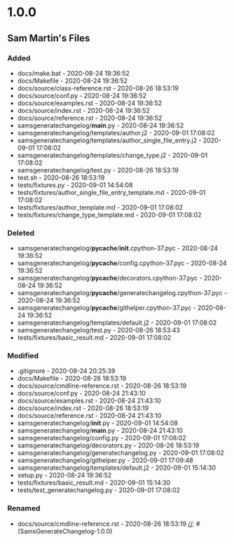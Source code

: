 [//]: # (SamsGenerateChangelog-1.0.0)
# 1.0.0

## Sam Martin's Files


### Added

 - docs/make.bat - 2020-08-24 19:36:52
 - docs/Makefile - 2020-08-24 19:36:52
 - docs/source/class-reference.rst - 2020-08-26 18:53:19
 - docs/source/conf.py - 2020-08-24 19:36:52
 - docs/source/examples.rst - 2020-08-24 19:36:52
 - docs/source/index.rst - 2020-08-24 19:36:52
 - docs/source/reference.rst - 2020-08-24 19:36:52
 - samsgeneratechangelog/__main__.py - 2020-08-24 19:36:52
 - samsgeneratechangelog/templates/author.j2 - 2020-09-01 17:08:02
 - samsgeneratechangelog/templates/author_single_file_entry.j2 - 2020-09-01 17:08:02
 - samsgeneratechangelog/templates/change_type.j2 - 2020-09-01 17:08:02
 - samsgeneratechangelog/test.py - 2020-08-26 18:53:19
 - test.sh - 2020-08-26 18:53:19
 - tests/fixtures.py - 2020-09-01 14:54:08
 - tests/fixtures/author_single_file_entry_template.md - 2020-09-01 17:08:02
 - tests/fixtures/author_template.md - 2020-09-01 17:08:02
 - tests/fixtures/change_type_template.md - 2020-09-01 17:08:02

### Deleted

 - samsgeneratechangelog/__pycache__/__init__.cpython-37.pyc - 2020-08-24 19:36:52
 - samsgeneratechangelog/__pycache__/config.cpython-37.pyc - 2020-08-24 19:36:52
 - samsgeneratechangelog/__pycache__/decorators.cpython-37.pyc - 2020-08-24 19:36:52
 - samsgeneratechangelog/__pycache__/generatechangelog.cpython-37.pyc - 2020-08-24 19:36:52
 - samsgeneratechangelog/__pycache__/githelper.cpython-37.pyc - 2020-08-24 19:36:52
 - samsgeneratechangelog/templates/default.j2 - 2020-09-01 17:08:02
 - samsgeneratechangelog/test.py - 2020-08-26 18:53:43
 - tests/fixtures/basic_result.md - 2020-09-01 17:08:02

### Modified

 - .gitignore - 2020-08-24 20:25:39
 - docs/Makefile - 2020-08-26 18:53:19
 - docs/source/cmdline-reference.rst - 2020-08-26 18:53:19
 - docs/source/conf.py - 2020-08-24 21:43:10
 - docs/source/examples.rst - 2020-08-24 21:43:10
 - docs/source/index.rst - 2020-08-26 18:53:19
 - docs/source/reference.rst - 2020-08-24 21:43:10
 - samsgeneratechangelog/__init__.py - 2020-09-01 14:54:08
 - samsgeneratechangelog/__main__.py - 2020-08-24 21:43:10
 - samsgeneratechangelog/config.py - 2020-09-01 17:08:02
 - samsgeneratechangelog/decorators.py - 2020-08-26 18:53:19
 - samsgeneratechangelog/generatechangelog.py - 2020-09-01 17:08:02
 - samsgeneratechangelog/githelper.py - 2020-09-01 17:09:48
 - samsgeneratechangelog/templates/default.j2 - 2020-09-01 15:14:30
 - setup.py - 2020-08-24 19:36:52
 - tests/fixtures/basic_result.md - 2020-09-01 15:14:30
 - tests/test_generatechangelog.py - 2020-09-01 17:08:02

### Renamed

 - docs/source/cmdline-reference.rst - 2020-08-26 18:53:19
[//]: # (SamsGenerateChangelog-1.0.0)

